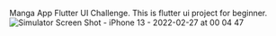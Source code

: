 Manga App
Flutter UI Challenge.
This is flutter ui project for beginner. 
![Simulator Screen Shot - iPhone 13 - 2022-02-27 at 00 04 47](https://user-images.githubusercontent.com/93829247/155852656-93f08840-a069-48f4-ab81-0dd4ad88f1ed.png)

